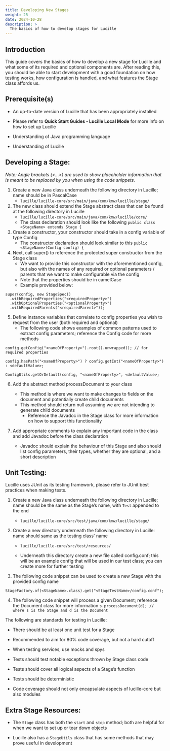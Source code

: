 ```yaml
---
title: Developing New Stages
weight: 25
date: 2024-10-28
description: >
  The basics of how to develop stages for Lucille
---
```


## Introduction
This guide covers the basics of how to develop a new stage for Lucille and what some of its required and optional components are. After reading this, you should be able to start development with a good foundation on how testing works, how configuration is handled, and what features the Stage class affords us. 


## Prerequisite(s)
- An up-to-date version of Lucille that has been appropriately installed 

- Please refer to **Quick Start Guides - Lucille Local Mode** for more info on how to set up Lucille

- Understanding of Java programming language

- Understanding of Lucille 

## Developing a Stage:
*Note: Angle brackets (<…>) are used to show placeholder information that is meant to be replaced by you when using the code snippets.*
1. Create a new Java class underneath the following directory in Lucille; name should be in PascalCase
   -  ```lucille/lucille-core/src/main/java/com/kmw/lucille/stage/```
2. The new class should extend the Stage abstract class that can be found at the following directory in Lucille
   - ```lucille/lucille-core/src/main/java/com/kmw/lucille/core/```
   - The class declaration should look like the following
      ```public class <StageName> extends Stage {```
3. Create a constructor, your constructor should take in a config variable of type Config
   - The constructor declaration should look similar to this
```public <StageName>(Config config) {```
4. Next, call super() to reference the protected super constructor from the Stage class
   - We want to provide this constructor with the aforementioned config, but also with the names of any required or optional parameters / parents that we want to make configurable via the config
   - Note that the properties should be in camelCase
   - Example provided below:
```
super(config, new StageSpec()
  .withRequiredProperties("<requiredProperty>")
  .withOptionalProperties("<optionalProperty>")
  .withRequiredParents("<requiredParent>"));
```
5. Define instance variables that correlate to config properties you wish to request from the user (both required and optional)
   - The following code shows examples of common patterns used to extract config parameters; reference the Config code for more methods

```config.getConfig("<nameOfProperty>").root().unwrapped(); // for required properties```

```config.hasPath("<nameOfProperty>") ? config.getInt("<nameOfProperty>") : <defaultValue>;```

```ConfigUtils.getOrDefault(config, "<nameOfProperty>", <defaultValue>;```

6. Add the abstract method processDocument to your class
   - This method is where we want to make changes to fields on the document and potentially create child documents 
   - This method should return null assuming we are not intending to generate child documents
     - Reference the Javadoc in the Stage class for more information on how to support this functionality

7. Add appropriate comments to explain any important code in the class and add Javadoc before the class declaration
   - Javadoc should explain the behaviour of this Stage and also should list config parameters, their types, whether they are optional, and a short description

## Unit Testing:
Lucille uses JUnit as its testing framework, please refer to JUnit best practices when making tests. 

1. Create a new Java class underneath the following directory in Lucille; name should be the same as the Stage’s name, with ```Test``` appended to the end

   - ```lucille/lucille-core/src/test/java/com/kmw/lucille/stage/```
2. Create a new directory underneath the following directory in Lucille: name should same as the testing class' name

   - ```lucille/lucille-core/src/test/resources/```

   - Underneath this directory create a new file called config.conf; this will be an example config that will be used in our test class; you can create more for further testing

3. The following code snippet can be used to create a new Stage with the provided config name

```StageFactory.of(<StageName>.class).get("<StageTestName>/config.conf");```

4. The following code snippet will process a given Document; reference the Document class for more information
```s.processDocument(d); // where s is the Stage and d is the Document```
 

The following are standards for testing in Lucille:

- There should be at least one unit test for a Stage

- Recommended to aim for 80% code coverage, but not a hard cutoff

- When testing services, use mocks and spys

- Tests should test notable exceptions thrown by Stage class code

- Tests should cover all logical aspects of a Stage’s function

- Tests should be deterministic

- Code coverage should not only encapsulate aspects of lucille-core but also modules

## Extra Stage Resources:
- The ```Stage``` class has both the ```start``` and ```stop``` method; both are helpful for when we want to set up or tear down objects 

- Lucille also has a ```StageUtils``` class that has some methods that may prove useful in development